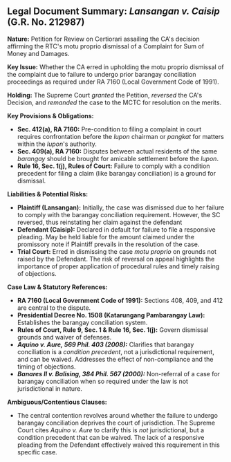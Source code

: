 ## Legal Document Summary: *Lansangan v. Caisip* (G.R. No. 212987)

**Nature:** Petition for Review on Certiorari assailing the CA's decision affirming the RTC's motu proprio dismissal of a Complaint for Sum of Money and Damages.

**Key Issue:** Whether the CA erred in upholding the motu proprio dismissal of the complaint due to failure to undergo prior barangay conciliation proceedings as required under RA 7160 (Local Government Code of 1991).

**Holding:** The Supreme Court *granted* the Petition, *reversed* the CA's Decision, and *remanded* the case to the MCTC for resolution on the merits.

**Key Provisions & Obligations:**

*   **Sec. 412(a), RA 7160:** Pre-condition to filing a complaint in court requires confrontation before the *lupon* chairman or *pangkat* for matters within the *lupon*'s authority.
*   **Sec. 409(a), RA 7160:** Disputes between actual residents of the same *barangay* should be brought for amicable settlement before the *lupon*.
*   **Rule 16, Sec. 1(j), Rules of Court:** Failure to comply with a condition precedent for filing a claim (like barangay conciliation) is a ground for dismissal.

**Liabilities & Potential Risks:**

*   **Plaintiff (Lansangan):** Initially, the case was dismissed due to her failure to comply with the barangay conciliation requirement. However, the SC reversed, thus reinstating her claim against the defendant
*   **Defendant (Caisip):** Declared in default for failure to file a responsive pleading. May be held liable for the amount claimed under the promissory note if Plaintiff prevails in the resolution of the case.
*   **Trial Court:** Erred in dismissing the case *motu proprio* on grounds not raised by the Defendant. The risk of reversal on appeal highlights the importance of proper application of procedural rules and timely raising of objections.

**Case Law & Statutory References:**

*   **RA 7160 (Local Government Code of 1991):** Sections 408, 409, and 412 are central to the dispute.
*   **Presidential Decree No. 1508 (Katarungang Pambarangay Law):** Establishes the barangay conciliation system.
*   **Rules of Court, Rule 9, Sec. 1 & Rule 16, Sec. 1(j):** Govern dismissal grounds and waiver of defenses.
*   ***Aquino v. Aure, 569 Phil. 403 (2008):***  Clarifies that barangay conciliation is a *condition precedent*, not a jurisdictional requirement, and can be waived.  Addresses the effect of non-compliance and the timing of objections.
*   ***Banares II v. Balising, 384 Phil. 567 (2000):*** Non-referral of a case for barangay conciliation when so required under the law is not jurisdictional in nature.

**Ambiguous/Contentious Clauses:**

*   The central contention revolves around whether the failure to undergo barangay conciliation deprives the court of jurisdiction. The Supreme Court cites *Aquino v. Aure* to clarify this is *not* jurisdictional, but a condition precedent that can be waived. The lack of a responsive pleading from the Defendant effectively waived this requirement in this specific case.
